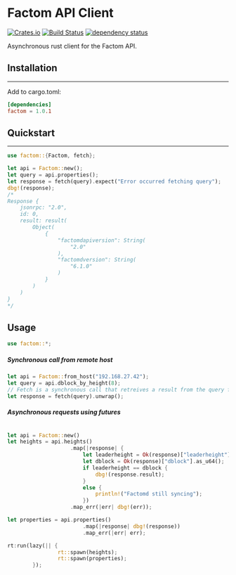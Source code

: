 # Factom API Client

[![Crates.io](https://img.shields.io/crates/v/factom.svg)](https://crates.io/crates/factom)
[![Build Status](https://travis-ci.com/MitchellBerry/factom-client.svg?branch=master)](https://travis-ci.com/MitchellBerry/factom-client)
[![dependency status](https://deps.rs/crate/factom/1.0.1/status.svg)](https://deps.rs/crate/factom/1.0.1)

Asynchronous rust client for the Factom API.

## Installation
----
Add to cargo.toml:
```toml
[dependencies]
factom = 1.0.1
```

## Quickstart
----
```rust
use factom::{Factom, fetch};

let api = Factom::new();
let query = api.properties();
let response = fetch(query).expect("Error occurred fetching query");
dbg!(response);
/*
Response {
    jsonrpc: "2.0",
    id: 0,
    result: result(
        Object(
            {
                "factomdapiversion": String(
                    "2.0"
                ),
                "factomdversion": String(
                    "6.1.0"
                )
            }
        )
    )
}
*/
```

## Usage

```rust
use factom::*;
```

##### Synchronous call from remote host
```rust
let api = Factom::from_host("192.168.27.42");
let query = api.dblock_by_height(8);
// Fetch is a synchronous call that retreives a result from the query future.
let response = fetch(query).unwrap();
```

##### Asynchronous requests using futures
```rust

let api = Factom::new()
let heights = api.heights()
                    .map(|response| {
                        let leaderheight = Ok(response)["leaderheight"].as_u64();
                        let dblock = Ok(response)["dblock"].as_u64();
                        if leaderheight == dblock {
                            dbg!(response.result);
                        }
                        else {
                            println!("Factomd still syncing");
                        })
                    .map_err(|err| dbg!(err));

let properties = api.properties()
                        .map(|response| dbg!(response))
                        .map_err(|err| err);

rt:run(lazy(|| {
                rt::spawn(heights);
                rt::spawn(properties);
        });

```